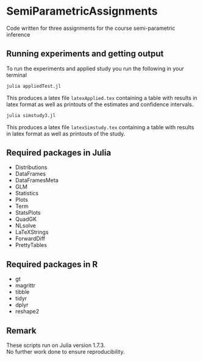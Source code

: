 # SemiParametricAssignments

Code written for three assignments for the course semi-parametric inference

## Running experiments and getting output
To run the experiments and applied study you run the following in your terminal

```Julia
julia appliedTest.jl
```
This produces a latex file `latexApplied.tex` containing a table with results
in latex format as well as printouts of the estimates and confidence intervals. 

```Julia
julia simstudy3.jl
```
This produces a latex file `latexSimstudy.tex` containing a table with results
in latex format as well as printouts of the study. 


## Required packages in Julia
* Distributions  
* DataFrames  
* DataFramesMeta  
* GLM  
* Statistics  
* Plots  
* Term
* StatsPlots  
* QuadGK  
* NLsolve  
* LaTeXStrings  
* ForwardDiff  
* PrettyTables  


## Required packages in R
* gt  
* magrittr  
* tibble  
* tidyr  
* dplyr  
* reshape2  

## Remark
These scripts run on Julia version 1.7.3.  
No further work done to ensure reproducibility.  
